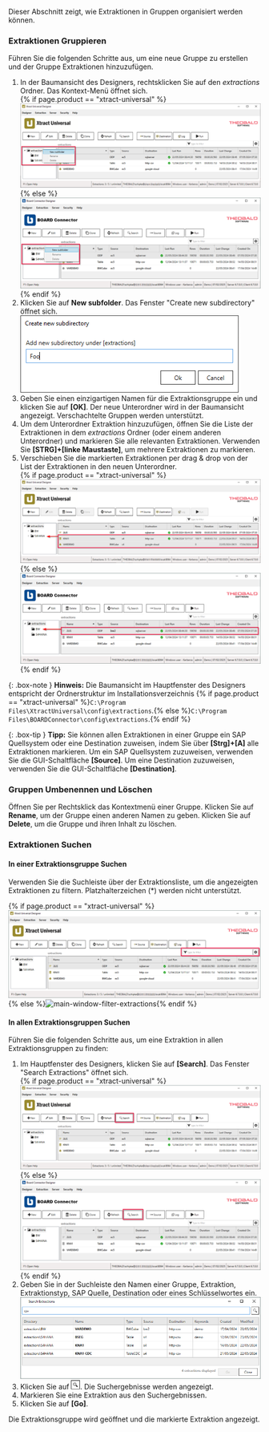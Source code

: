 
Dieser Abschnitt zeigt, wie Extraktionen in Gruppen organisiert werden können.

### Extraktionen Gruppieren

Führen Sie die folgenden Schritte aus, um eine neue Gruppe zu erstellen und der Gruppe Extraktionen hinzuzufügen.

1. In der Baumansicht des Designers, rechtsklicken Sie auf den *extractions* Ordner. Das Kontext-Menü öffnet sich.<br>
{% if page.product == "xtract-universal" %}![main-window-treeview](/img/content/xu/main-window-treeview.png){% else %}![main-window-treeview](/img/content/board/main-window-treeview.png){% endif %}
2. Klicken Sie auf **New subfolder**. Das Fenster "Create new subdirectory" öffnet sich.<br>
![create-new-subdirectory](/img/content/xu/create-new-subdirectory.png)
3. Geben Sie einen einzigartigen Namen für die Extraktionsgruppe ein und klicken Sie auf **[OK]**. 
Der neue Unterordner wird in der Baumansicht angezeigt. Verschachtelte Gruppen werden unterstützt.
4. Um dem Unterordner Extraktion hinzuzufügen, öffnen Sie die Liste der Extraktionen in dem *extractions* Ordner (oder einem anderen Unterordner) und markieren Sie alle relevanten Extraktionen.
Verwenden Sie **[STRG]+[linke Maustaste]**, um mehrere Extraktionen zu markieren.
5. Verschieben Sie die markierten Extraktionen per drag & drop von der List der Extraktionen in den neuen Unterordner. <br>
{% if page.product == "xtract-universal" %}![main-window-treeview-move-extractions](/img/content/xu/main-window-treeview-move-extractions.png){% else %}![main-window-treeview-move-extractions](/img/content/board/main-window-treeview-move-extractions.png){% endif %}

{: .box-note }
**Hinweis:** Die Baumansicht im Hauptfenster des Designers entspricht der Ordnerstruktur im Installationsverzeichnis {% if page.product == "xtract-universal" %}`C:\Program Files\XtractUniversal\config\extractions`.{% else %}`C:\Program Files\BOARDConnector\config\extractions`.{% endif %}

{: .box-tip }
**Tipp:** Sie können allen Extraktionen in einer Gruppe ein SAP Quellsystem oder eine Destination zuweisen, indem Sie über **[Strg]+[A]** alle Extraktionen markieren.
Um ein SAP Quellsystem zuzuweisen, verwenden Sie die GUI-Schaltfläche **[Source]**.
Um eine Destination zuzuweisen, verwenden Sie die GUI-Schaltfläche **[Destination]**.

### Gruppen Umbenennen und Löschen

Öffnen Sie per Rechtsklick das Kontextmenü einer Gruppe. 
Klicken Sie auf **Rename**, um der Gruppe einen anderen Namen zu geben.
Klicken Sie auf **Delete**, um die Gruppe und ihren Inhalt zu löschen.

### Extraktionen Suchen

#### In einer Extraktionsgruppe Suchen

Verwenden Sie die Suchleiste über der Extraktionsliste, um die angezeigten Extraktionen zu filtern.
Platzhalterzeichen (*) werden nicht unterstützt.

{% if page.product == "xtract-universal" %}![main-window-filter-extractions](/img/content/xu/main-window-filter-extractions.png){% else %}![main-window-filter-extractions](/img/content/board/main-window-treeview-filter-extractions.png){% endif %}

#### In allen Extraktionsgruppen Suchen

Führen Sie die folgenden Schritte aus, um eine Extraktion in allen Extraktionsgruppen zu finden:

1. Im Hauptfenster des Designers, klicken Sie auf **[Search]**. Das Fenster "Search Extractions" öffnet sich.<br>
{% if page.product == "xtract-universal" %}![main-window-search](/img/content/xu/main-window-search.png){% else %}![main-window-search](/img/content/board/main-window-search.png){% endif %}
2. Geben Sie in der Suchleiste den Namen einer Gruppe, Extraktion, Extraktionstyp, SAP Quelle, Destination oder eines Schlüsselwortes ein.<br>
![search-extractions](/img/content/xu/search-extractions.png)
3. Klicken Sie auf ![magnifying-glass](/img/content/icons/magnifying-glass.png). Die Suchergebnisse werden angezeigt.
4. Markieren Sie eine Extraktion aus den Suchergebnissen.
5. Klicken Sie auf **[Go]**. 

Die Extraktionsgruppe wird geöffnet und die markierte Extraktion angezeigt.
